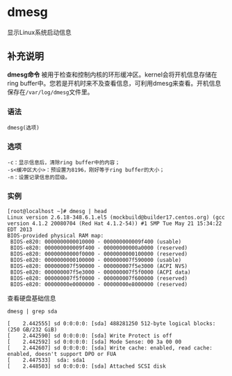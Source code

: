 dmesg
===

显示Linux系统启动信息

## 补充说明

**dmesg命令** 被用于检查和控制内核的环形缓冲区。kernel会将开机信息存储在ring buffer中。您若是开机时来不及查看信息，可利用dmesg来查看。开机信息保存在`/var/log/dmesg`文件里。

###  语法 

```shell
dmesg(选项)
```

###  选项 

```shell
-c：显示信息后，清除ring buffer中的内容；
-s<缓冲区大小>：预设置为8196，刚好等于ring buffer的大小；
-n：设置记录信息的层级。
```

###  实例 

```shell
[root@localhost ~]# dmesg | head
Linux version 2.6.18-348.6.1.el5 (mockbuild@builder17.centos.org) (gcc version 4.1.2 20080704 (Red Hat 4.1.2-54)) #1 SMP Tue May 21 15:34:22 EDT 2013
BIOS-provided physical RAM map:
 BIOS-e820: 0000000000010000 - 000000000009f400 (usable)
 BIOS-e820: 000000000009f400 - 00000000000a0000 (reserved)
 BIOS-e820: 00000000000f0000 - 0000000000100000 (reserved)
 BIOS-e820: 0000000000100000 - 000000007f590000 (usable)
 BIOS-e820: 000000007f590000 - 000000007f5e3000 (ACPI NVS)
 BIOS-e820: 000000007f5e3000 - 000000007f5f0000 (ACPI data)
 BIOS-e820: 000000007f5f0000 - 000000007f600000 (reserved)
 BIOS-e820: 00000000e0000000 - 00000000e8000000 (reserved)
```

查看硬盘基础信息

```shell
dmesg | grep sda

[    2.442555] sd 0:0:0:0: [sda] 488281250 512-byte logical blocks: (250 GB/232 GiB)
[    2.442590] sd 0:0:0:0: [sda] Write Protect is off
[    2.442592] sd 0:0:0:0: [sda] Mode Sense: 00 3a 00 00
[    2.442607] sd 0:0:0:0: [sda] Write cache: enabled, read cache: enabled, doesn't support DPO or FUA
[    2.447533]  sda: sda1
[    2.448503] sd 0:0:0:0: [sda] Attached SCSI disk
```


